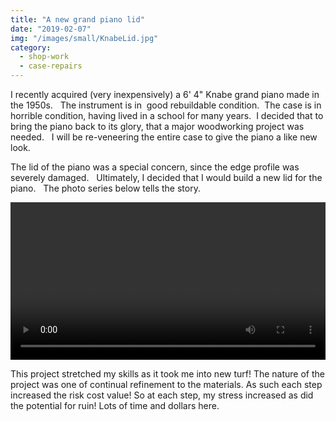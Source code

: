 ```yaml
---
title: "A new grand piano lid"
date: "2019-02-07"
img: "/images/small/KnabeLid.jpg"
category:
  - shop-work
  - case-repairs
---
```


I recently acquired (very inexpensively) a 6' 4" Knabe grand piano made in the 1950s.   The instrument is in  good rebuildable condition.  The case is in horrible condition, having lived in a school for many years.  I decided that to bring the piano back to its glory, that a major woodworking project was needed.   I will be re-veneering the entire case to give the piano a like new look.

The lid of the piano was a special concern, since the edge profile was severely damaged.   Ultimately, I decided that I would build a new lid for the piano.   The photo series below tells the story.

<video  width="100%"  controls>
  <source src="/videos/Knabe-Lid.mp4" type="video/mp4">
  Your browser does not support the video tag.
</video>

This project stretched my skills as it took me into new turf! The nature of the project was one of continual refinement to the materials. As such each step increased the risk cost value! So at each step, my stress increased as did the potential for ruin! Lots of time and dollars here.
